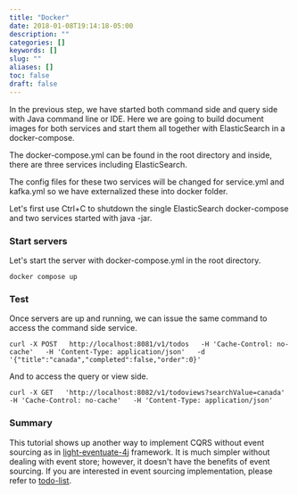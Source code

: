 ```yaml
---
title: "Docker"
date: 2018-01-08T19:14:18-05:00
description: ""
categories: []
keywords: []
slug: ""
aliases: []
toc: false
draft: false
---
```


In the previous step, we have started both command side and query side with Java
command line or IDE. Here we are going to build document images for both services
and start them all together with ElasticSearch in a docker-compose. 


The docker-compose.yml can be found in the root directory and inside, there are 
three services including ElasticSearch. 

The config files for these two services will be changed for service.yml and kafka.yml
so we have externalized these into docker folder. 

Let's first use Ctrl+C to shutdown the single ElasticSearch docker-compose and two
services started with java -jar.

 
### Start servers

Let's start the server with docker-compose.yml in the root directory.

```
docker compose up
```


### Test

Once servers are up and running, we can issue the same command to access the command side
service. 

```
curl -X POST   http://localhost:8081/v1/todos   -H 'Cache-Control: no-cache'   -H 'Content-Type: application/json'   -d '{"title":"canada","completed":false,"order":0}'
```

And to access the query or view side.

```
curl -X GET   'http://localhost:8082/v1/todoviews?searchValue=canada'   -H 'Cache-Control: no-cache'   -H 'Content-Type: application/json'
```

### Summary

This tutorial shows up another way to implement CQRS without event sourcing as in [light-eventuate-4j][]
framework. It is much simpler without dealing with event store; however, it doesn't have the benefits of
event sourcing. If you are interested in event sourcing implementation, please refer to [todo-list][].



[light-eventuate-4j]: /style/light-eventuate-4j/
[todo-list]: /tutorial/eventuate/todo-list/
